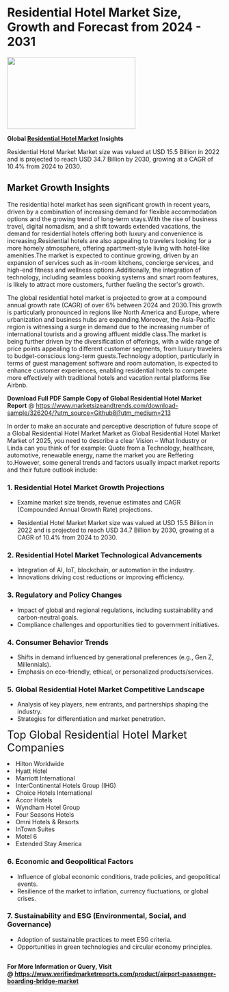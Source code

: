 <H1>Residential Hotel Market Size, Growth and Forecast from 2024 - 2031</H1><img class="aligncenter size-medium wp-image-584254" src="https://thirdeyenews.in/wp-content/uploads/2024/09/Global-Market-Research-300x168.jpeg" alt="" width="300" height="168" /><p><strong>Global&nbsp;<a href="https://www.marketsizeandtrends.com/download-sample/326204/?utm_source=Github8j?utm_medium=213">Residential Hotel Market</a> Insights</strong></p><p>Residential Hotel Market Market size was valued at USD 15.5 Billion in 2022 and is projected to reach USD 34.7 Billion by 2030, growing at a CAGR of 10.4% from 2024 to 2030.</p><p><h2>Market Growth Insights</h2> <p>The residential hotel market has seen significant growth in recent years, driven by a combination of increasing demand for flexible accommodation options and the growing trend of long-term stays.With the rise of business travel, digital nomadism, and a shift towards extended vacations, the demand for residential hotels offering both luxury and convenience is increasing.Residential hotels are also appealing to travelers looking for a more homely atmosphere, offering apartment-style living with hotel-like amenities.The market is expected to continue growing, driven by an expansion of services such as in-room kitchens, concierge services, and high-end fitness and wellness options.Additionally, the integration of technology, including seamless booking systems and smart room features, is likely to attract more customers, further fueling the sector's growth.</p> <p>The global residential hotel market is projected to grow at a compound annual growth rate (CAGR) of over 6% between 2024 and 2030.This growth is particularly pronounced in regions like North America and Europe, where urbanization and business hubs are expanding.Moreover, the Asia-Pacific region is witnessing a surge in demand due to the increasing number of international tourists and a growing affluent middle class.The market is being further driven by the diversification of offerings, with a wide range of price points appealing to different customer segments, from luxury travelers to budget-conscious long-term guests.Technology adoption, particularly in terms of guest management software and room automation, is expected to enhance customer experiences, enabling residential hotels to compete more effectively with traditional hotels and vacation rental platforms like Airbnb.</p> <p><span class=""><strong>Download Full PDF Sample Copy of Global Residential Hotel Market Report</strong> @ <a href="https://www.marketsizeandtrends.com/download-sample/326204/?utm_source=Github8j?utm_medium=213" target="_blank">https://www.marketsizeandtrends.com/download-sample/326204/?utm_source=Github8j?utm_medium=213</a></span></p><p>In order to make an accurate and perceptive description of future scope of a Global&nbsp;Residential Hotel Market Market as Global&nbsp;Residential Hotel Market Market of 2025, you need to describe a clear Vision &ndash; What Industry or Linda can you think of for example: Quote from a Technology, healthcare, automotive, renewable energy, name the market you are Reffering to.However, some general trends and factors usually impact market reports and their future outlook include:</p><h3>1.&nbsp;<strong>Residential Hotel Market Growth Projections</strong></h3><ul><li>Examine market size trends, revenue estimates and CAGR (Compounded Annual Growth Rate) projections.</li><li><p>Residential Hotel Market Market size was valued at USD 15.5 Billion in 2022 and is projected to reach USD 34.7 Billion by 2030, growing at a CAGR of 10.4% from 2024 to 2030.</p></li></ul><h3>2.&nbsp;<strong>Residential Hotel Market Technological Advancements</strong></h3><ul><li>Integration of AI, IoT, blockchain, or automation in the industry.</li><li>Innovations driving cost reductions or improving efficiency.</li></ul><h3>3.&nbsp;<strong>Regulatory and Policy Changes</strong></h3><ul><li>Impact of global and regional regulations, including sustainability and carbon-neutral goals.</li><li>Compliance challenges and opportunities tied to government initiatives.</li></ul><h3>4.&nbsp;<strong>Consumer Behavior Trends</strong></h3><ul><li>Shifts in demand influenced by generational preferences (e.g., Gen Z, Millennials).</li><li>Emphasis on eco-friendly, ethical, or personalized products/services.</li></ul><h3>5.&nbsp;<strong>Global Residential Hotel Market Competitive Landscape</strong></h3><ul><li>Analysis of key players, new entrants, and partnerships shaping the industry.</li><li>Strategies for differentiation and market penetration.</li></ul><p data-pm-slice="1 1 []"><span style="color: inherit; font-family: inherit; font-size: 25px;">Top Global Residential Hotel Market Companies</span></p><div class="" data-test-id=""><p><li>Hilton Worldwide</li><li> Hyatt Hotel</li><li> Marriott International</li><li> InterContinental Hotels Group (IHG)</li><li> Choice Hotels International</li><li> Accor Hotels</li><li> Wyndham Hotel Group</li><li> Four Seasons Hotels</li><li> Omni Hotels & Resorts</li><li> InTown Suites</li><li> Motel 6</li><li> Extended Stay America</li></p></div><h3>6.&nbsp;<strong>Economic and Geopolitical Factors</strong></h3><ul><li>Influence of global economic conditions, trade policies, and geopolitical events.</li><li>Resilience of the market to inflation, currency fluctuations, or global crises.</li></ul><h3>7.&nbsp;<strong>Sustainability and ESG (Environmental, Social, and Governance)</strong></h3><ul><li>Adoption of sustainable practices to meet ESG criteria.</li><li>Opportunities in green technologies and circular economy principles.</li></ul><h2><strong style="font-size: 14px;">For More Information or Query, Visit @&nbsp;</strong><a style="background-color: #ffffff; font-size: 14px;" href="https://www.marketsizeandtrends.com/report/residential-hotel-market/" target="_blank">https://www.verifiedmarketreports.com/product/airport-passenger-boarding-bridge-market</a></h2>